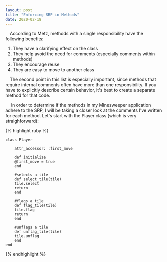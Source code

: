 ```yaml
---
layout: post
title: "Enforcing SRP in Methods"
date: 2020-02-18
---
```


<p>&emsp;According to Metz, methods with a single responsibility have the following benefits:</p>
<ol>
  <li>They have a clarifying effect on the class</li>
  <li>They help avoid the need for comments (especially comments within methods)</li>
  <li>They encourage reuse</li>
  <li>They are easy to move to another class</li>
</ol>

<p>&emsp;The second point in this list is especially important, since methods that require internal comments often have more than one responsibility. If you have to explicitly describe certain behavior, it's best to create a separate method for that code.</p>
<p>&emsp; In order to determine if the methods in my Minesweeper application adhere to the SRP, I will be taking a closer look at the comments I've written for each method. Let's start with the Player class (which is very straighforward): </p>

{% highlight ruby %}

	class Player
		
		attr_accessor: :first_move
		
		def initialize
		@first_move = true
		end
	
		#selects a tile
		def select_tile(tile)
		tile.select
		return
		end

		#flags a tile
		def flag_tile(tile)
		tile.flag
		return
		end

		#unflags a tile
		def unflag_tile(tile)
		tile.unflag
		end
	end
{% endhighlight %}

